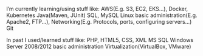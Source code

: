 I’m currently learning/using stuff like:
AWS(E.g. S3, EC2, EKS...), Docker, Kubernetes
Java(Maven, JUnit)
SQL, MySQL
Linux basic administration(E.g. Apache2, FTP...), Networking(E.g. Protocols, ports, configuring servers...)
Git

In past I used/learned stuff like:
PHP, HTML5, CSS, XML
MS SQL
Windows Server 2008/2012 basic administration
Virtualization(VirtualBox, VMware)
